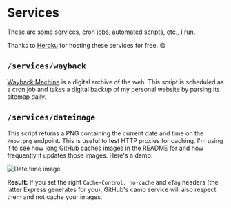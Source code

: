 # Services

These are some services, cron jobs, automated scripts, etc., I run.

Thanks to [Heroku](https://heroku.com/) for hosting these services for free. :smile:

## `/services/wayback`

[Wayback Machine](https://archive.org/web/) is a digital archive of the web. This script is scheduled as a cron job and takes a digital backup of my personal website by parsing its sitemap daily.

## `/services/dateimage`

This script returns a PNG containing the current date and time on the `/now.png` endpoint. This is useful to test HTTP proxies for caching. I'm using it to see how long GitHub caches images in the README for and how frequently it updates those images. Here's a demo:

![Date time image](https://anand-services.herokuapp.com/now.png)

**Result:** If you set the right `Cache-Control: no-cache` and `eTag` headers (the latter Express generates for you), GitHub's camo service will also respect them and not cache your images.
